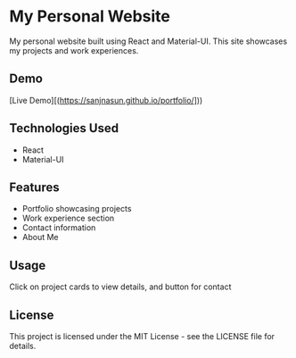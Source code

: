 # My Personal Website

My personal website built using React and Material-UI. This site showcases my projects and work experiences.

## Demo


[Live Demo][(https://sanjnasun.github.io/portfolio/]))

## Technologies Used

- React
- Material-UI

## Features

- Portfolio showcasing projects
- Work experience section
- Contact information
- About Me

## Usage

Click on project cards to view details, and button for contact

## License

This project is licensed under the MIT License - see the LICENSE file for details.

